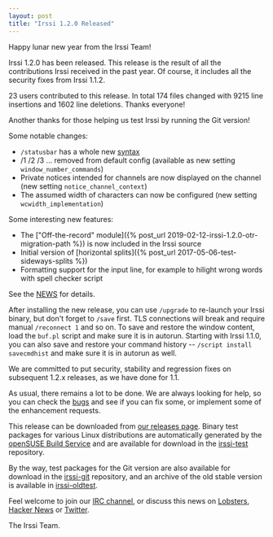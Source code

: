 ```yaml
---
layout: post
title: "Irssi 1.2.0 Released"
---
```


Happy lunar new year from the Irssi Team!

Irssi 1.2.0 has been released.  This release is the result of all the
contributions Irssi received in the past year.  Of course, it includes
all the security fixes from Irssi 1.1.2.

23 users contributed to this release.  In total 174 files changed with
9215 line insertions and 1602 line deletions.  Thanks everyone!

Another thanks for those helping us test Irssi by running the Git
version!

Some notable changes:

 - `/statusbar` has a whole new [syntax](/documentation/help/statusbar/)
 - /1 /2 /3 ... removed from default config (available as new setting `window_number_commands`)
 - Private notices intended for channels are now displayed on the channel (new setting `notice_channel_context`)
 - The assumed width of characters can now be configured (new setting `wcwidth_implementation`)

Some interesting new features:

 - The ["Off-the-record" module]({% post_url 2019-02-12-irssi-1.2.0-otr-migration-path %}) is now included in the Irssi source
 - Initial version of [horizontal splits]({% post_url 2017-05-06-test-sideways-splits %})
 - Formatting support for the input line, for example to hilight wrong words with spell checker script

See the [NEWS](/NEWS/#news-v1-2-0) for details.

After installing the new release, you can use `/upgrade` to re-launch
your Irssi binary, but don't forget to `/save` first. TLS connections
will break and require manual `/reconnect 1` and so on. To save and
restore the window content, load the `buf.pl` script and make sure it
is in autorun. Starting with Irssi 1.1.0, you can also save and
restore your command history -- `/script install savecmdhist` and make
sure it is in autorun as well.

We are committed to put security, stability and regression fixes on
subsequent 1.2.x releases, as we have done for 1.1.

As usual, there remains a lot to be done. We are always looking for
help, so you can check the [bugs](//github.com/irssi/irssi/labels/bug)
and see if you can fix some, or implement some of the enhancement
requests.

This release can be downloaded from [our releases
page](/NEWS/#news-v1-2-0). Binary test packages
for various Linux distributions are automatically generated by the
[openSUSE Build Service](https://build.opensuse.org/) and are
available for download in the
[irssi-test](https://software.opensuse.org/download.html?project=home:ailin_nemui:irssi-test;package=irssi)
repository.

By the way, test packages for the Git version are also available for
download in the
[irssi-git](https://software.opensuse.org/download.html?project=home:ailin_nemui:irssi-git;package=irssi-git)
repository, and an archive of the old stable version is available in
[irssi-oldtest](https://software.opensuse.org/download.html?project=home:ailin_nemui:irssi-oldtest;package=irssi).

Feel welcome to join our [IRC channel](/support/irc), or discuss this
news on [Lobsters](https://lobste.rs/s/bq2flt/irssi_1_2_0_released),
[Hacker News](https://news.ycombinator.com/item?id=19139803) or
[Twitter](https://twitter.com/IrssiProject/status/1095082848791482368).

The Irssi Team.

